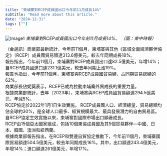 ```yaml
---
title: "柬埔寨對RCEP成員國出口今年前11月成長14%"
subtitle: "Read more about this article."
date: "2024-12-31"
tags: [""]
---
```


![Image1](/thumbnails/Cambodia-Export-RCEP.jpg "Meeting")
*柬埔寨對RCEP成員國出口今年前11月成長14%。 （圖：柬中時報）*

（金邊訊）商業部最新統計，今年前11個月，柬埔寨與其他《區域全面經濟夥伴協定》（RCEP）成員國貿易額達313.6億美元，較去年同期成長18%。
<br/>
報告指出，今年前11個月，柬埔寨對RCEP成員國出口達82.5億美元，年增14%；自RCEP成員國進口達231.1億美元，較去年同期上漲19%。
<br/>
報告也指出，今年前11個月，柬埔寨與RCEP成員國貿易額，占同期貿易總額的62%。
<br/>
商業部長佔妮莫表示，RCEP已成為拉動柬埔寨外貿成長的重要力量。
<br/>
根據商業部統計，去年（2023年），柬埔寨與RCEP成員國貿易額達294.5億美元，年減5%。
<br/>
RCEP協定於2022年1月1日生效實施。 RCEP成員國人口、經濟總量、貿易總額均佔全球約30%，是全球人口最多、經貿規模最大、最具發展潛力的自由貿易區。自RCEP協定生效實施以來，柬埔寨對國際市場出口顯著成長。
<br/>
RCEP由15個亞太國家組成，包括10個東協成員國及其5個貿易夥伴—中國、日本、韓國、澳洲和紐西蘭。
<br/>
根據商業部報告指出，在RCEP和雙邊自貿協定推動下，今年前11個月，柬埔寨國際貿易額達504.5億美元，較去年同期成長16%。其中，出口額達243.4億美元，年增14%；進口額達261億美元，年增17%。